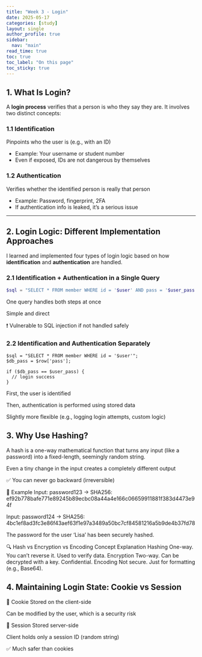 ```yaml
---
title: "Week 3 - Login"
date: 2025-05-17
categories: [study]
layout: single
author_profile: true
sidebar:
  nav: "main"
read_time: true
toc: true
toc_label: "On this page"
toc_sticky: true
---
```


## 1. What Is Login?

A **login process** verifies that a person is who they say they are. It involves two distinct concepts:

### 1.1 Identification  
Pinpoints who the user is (e.g., with an ID)

- Example: Your username or student number  
- Even if exposed, IDs are not dangerous by themselves  

### 1.2 Authentication  
Verifies whether the identified person is really that person

- Example: Password, fingerprint, 2FA  
- If authentication info is leaked, it’s a serious issue  

---

## 2. Login Logic: Different Implementation Approaches

I learned and implemented four types of login logic based on how **identification** and **authentication** are handled.

### 2.1 Identification + Authentication in a Single Query

```php
$sql = "SELECT * FROM member WHERE id = '$user' AND pass = '$user_pass'";
```
One query handles both steps at once

Simple and direct

❗ Vulnerable to SQL injection if not handled safely

### 2.2 Identification and Authentication Separately
```
$sql = "SELECT * FROM member WHERE id = '$user'";
$db_pass = $row['pass'];

if ($db_pass == $user_pass) {
  // login success
}
```
First, the user is identified

Then, authentication is performed using stored data

Slightly more flexible (e.g., logging login attempts, custom logic)

## 3. Why Use Hashing?
A hash is a one-way mathematical function that turns any input (like a password) into a fixed-length, seemingly random string.

Even a tiny change in the input creates a completely different output

✅ You can never go backward (irreversible)

🔐 Example
Input: password123
→ SHA256: ef92b778bafe771e89245b89ecbc08a44a4e166c06659911881f383d4473e94f

Input: password124
→ SHA256: 4bc1ef8ad3fc3e86f43aef63f1e97a3489a50bc7cf84581216a5b9de4b37fd78

The password for the user ‘Lisa’ has been securely hashed.

🔍 Hash vs Encryption vs Encoding
Concept	Explanation
Hashing	One-way. You can’t reverse it. Used to verify data.
Encryption	Two-way. Can be decrypted with a key. Confidential.
Encoding	Not secure. Just for formatting (e.g., Base64).

## 4. Maintaining Login State: Cookie vs Session
🍪 Cookie
Stored on the client-side

Can be modified by the user, which is a security risk

🔐 Session
Stored server-side

Client holds only a session ID (random string)

✅ Much safer than cookies
